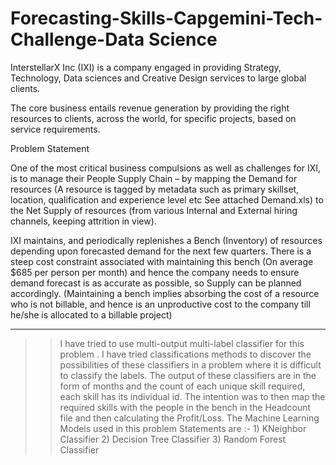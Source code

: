 # Forecasting-Skills-Capgemini-Tech-Challenge-Data Science

InterstellarX Inc (IXI) is a company engaged in providing Strategy, Technology, Data sciences and Creative Design services to large global clients.

The core business entails revenue generation by providing the right resources to clients, across the world, for specific projects, based on service requirements.

Problem Statement

One of the most critical business compulsions as well as challenges for IXI, is to manage their People Supply Chain – by mapping the Demand for resources (A resource is tagged by metadata such as primary skillset, location, qualification and experience level etc See attached Demand.xls) to the Net Supply of resources (from various Internal and External hiring channels, keeping attrition in view).

IXI maintains, and periodically replenishes a Bench (Inventory) of resources depending upon forecasted demand for the next few quarters. There is a steep cost constraint associated with maintaining this bench (On average $685 per person per month) and hence the company needs to ensure demand forecast is as accurate as possible, so Supply can be planned accordingly. (Maintaining a bench implies absorbing the cost of a resource who is not billable, and hence is an unproductive cost to the company till he/she is allocated to a billable project)
******************************************************************************************************************************

>> I have tried to use multi-output multi-label classifier for this problem .
>> I have tried classifications methods to discover the possibilities of these classifiers in a problem where it is difficult to classify the labels.
>> The output of these classifiers are in the form of months and the count of each unique skill required, each skill has its individual id.
>> The intention was to then map the required skills with the people in the bench in the Headcount file and then calculating the Profit/Loss.
>> The Machine Learning Models used in this problem Statements are :-
    1) KNeighbor Classifier
    2) Decision Tree Classifier
    3) Random Forest Classifier
    

